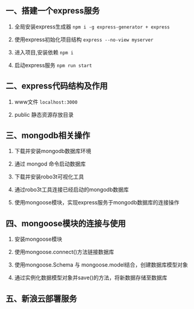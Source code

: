 
## 一、搭建一个express服务

1. 全局安装express生成器
`npm i -g express-generator + express`

2. 使用express初始化项目结构
`express --no-view myserver`

3. 进入项目,安装依赖
`npm i`

4. 启动express服务
`npm run start`

## 二、express代码结构及作用

1. www文件
`localhost:3000`

2. public 静态资源存放目录

## 三、mongodb相关操作

1. 下载并安装mongodb数据库环境

2. 通过 mongod 命令启动数据库

3. 下载并安装robo3t可视化工具

4. 通过robo3t工具连接已经启动的mongodb数据库

5. 使用mongoose模块，实现express服务于mongodb数据库的连接操作

## 四、mongoose模块的连接与使用

1. 安装mongoose模块

2. 使用mongoose.connect()方法链接数据库

3. 使用mongoose.Schema 与 mongoose.model结合，创建数据库模型对象

4. 通过实例化数据模型对象并save()的方法，将新数据存储至数据库

## 五、新浪云部署服务

